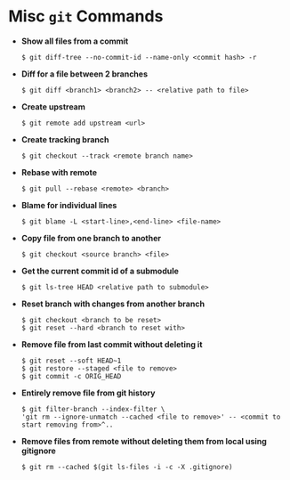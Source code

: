 # Misc `git` Commands

* **Show all files from a commit**

   ```console
   $ git diff-tree --no-commit-id --name-only <commit hash> -r
   ```

* **Diff for a file between 2 branches**

   ```console
   $ git diff <branch1> <branch2> -- <relative path to file>
   ```

* **Create upstream**

   ```console
   $ git remote add upstream <url>
   ```

* **Create tracking branch**

   ```console
   $ git checkout --track <remote branch name>
   ```

* **Rebase with remote**

   ```console
   $ git pull --rebase <remote> <branch>
   ```

* **Blame for individual lines**

   ```console
   $ git blame -L <start-line>,<end-line> <file-name>
   ```

* **Copy file from one branch to another**

   ```console
   $ git checkout <source branch> <file>
   ```

* **Get the current commit id of a submodule**

   ```console
   $ git ls-tree HEAD <relative path to submodule>
   ```

* **Reset branch with changes from another branch**

   ```console
   $ git checkout <branch to be reset>
   $ git reset --hard <branch to reset with>
   ```

* **Remove file from last commit without deleting it**

   ```console
   $ git reset --soft HEAD~1
   $ git restore --staged <file to remove>
   $ git commit -c ORIG_HEAD
   ```

* **Entirely remove file from git history**

   ```console
   $ git filter-branch --index-filter \
  'git rm --ignore-unmatch --cached <file to remove>' -- <commit to start removing from>^..
   ```

* **Remove files from remote without deleting them from local using gitignore**

   ```console
   $ git rm --cached $(git ls-files -i -c -X .gitignore)
   ```
